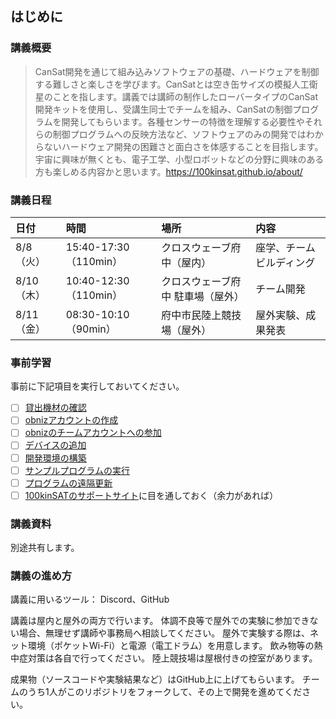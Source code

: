 ## はじめに

### 講義概要

> CanSat開発を通じて組み込みソフトウェアの基礎、ハードウェアを制御する難しさと楽しさを学びます。CanSatとは空き缶サイズの模擬人工衛星のことを指します。講義では講師の制作したローバータイプのCanSat開発キットを使用し、受講生同士でチームを組み、CanSatの制御プログラムを開発してもらいます。各種センサーの特徴を理解する必要性やそれらの制御プログラムへの反映方法など、ソフトウェアのみの開発ではわからないハードウェア開発の困難さと面白さを体感することを目指します。 宇宙に興味が無くとも、電子工学、小型ロボットなどの分野に興味のある方も楽しめる内容かと思います。https://100kinsat.github.io/about/

### 講義日程

|日付|時間|場所|内容|
|:---|:---|:---|:---|
|8/8（火）|15:40-17:30（110min）|クロスウェーブ府中（屋内）|座学、チームビルディング|
|8/10（木）|10:40-12:30（110min）|クロスウェーブ府中 駐車場（屋外）|チーム開発|
|8/11（金）|08:30-10:10（90min）|府中市民陸上競技場（屋外）|屋外実験、成果発表|

### 事前学習

事前に下記項目を実行しておいてください。

- [ ] [貸出機材の確認](./02.md)
- [ ] [obnizアカウントの作成](./11.md)
- [ ] [obnizのチームアカウントへの参加](./11.md)
- [ ] [デバイスの追加](./12.md)
- [ ] [開発環境の構築](13.md)
- [ ] [サンプルプログラムの実行](./20.md)
- [ ] [プログラムの遠隔更新](./21.md)
- [ ] [100kinSATのサポートサイト](https://100kinsat.github.io/posts/getting-started/)に目を通しておく（余力があれば）

### 講義資料

別途共有します。

### 講義の進め方

講義に用いるツール：
Discord、GitHub

講義は屋内と屋外の両方で行います。
体調不良等で屋外での実験に参加できない場合、無理せず講師や事務局へ相談してください。
屋外で実験する際は、ネット環境（ポケットWi-Fi）と電源（電工ドラム）を用意します。
飲み物等の熱中症対策は各自で行ってください。
陸上競技場は屋根付きの控室があります。

成果物（ソースコードや実験結果など）はGitHub上に上げてもらいます。
チームのうち1人がこのリポジトリをフォークして、その上で開発を進めてください。
